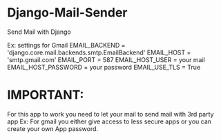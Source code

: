 # Django-Mail-Sender
Send Mail with Django


Ex: settings for Gmail
EMAIL_BACKEND = 'django.core.mail.backends.smtp.EmailBackend'
EMAIL_HOST = 'smtp.gmail.com'
EMAIL_PORT = 587
EMAIL_HOST_USER = your mail
EMAIL_HOST_PASSWORD = your password
EMAIL_USE_TLS = True


# IMPORTANT:
For this app to work you need to let your mail to send mail with 3rd party app
Ex: For gmail you either give access to less secure apps or you can create your own App password.
